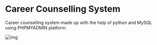 # Career Counselling System

Career counselling system made up with the help of python and MySQL using PHPMYADMIN platform. 

<img src = "https://res.cloudinary.com/dbszbhg8n/image/upload/v1686220275/Career%20Guidance%20System/Screenshot_242_hgtobr.png" alt=img />

 
